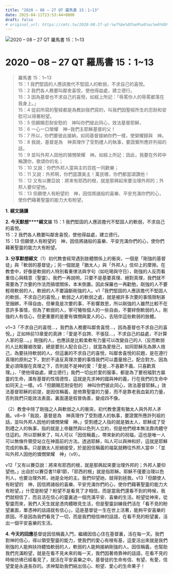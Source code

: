 ```yaml
---
title: "2020 – 08 – 27 QT 羅馬書 15：1~13"
date: 2025-04-11T23:53:44+0800
draft: false
# original_url: https://cmtc.tw/2020-08-27-qt-%e7%be%85%e9%a6%ac%e6%9b%b8-15%ef%bc%9a113
---
```


![2020 – 08 – 27 QT 羅馬書 15：1\~13](/images/qt.jpg   "2020 – 08 – 27 QT 羅馬書 15：1\~13")

# 2020 – 08 – 27 QT 羅馬書 15：1\~13

> 羅馬書 15：1\~13  
> 15：1 我們堅固的人應該擔代不堅固人的軟弱，不求自己的喜悅。  
> 15：2 我們各人務要叫鄰舍喜悅，使他得益處，建立德行。  
> 15：3 因為基督也不求自己的喜悅，如經上所記：「辱罵你人的辱罵都落在我身上。」  
> 15：4 從前所寫的聖經都是為教訓我們寫的，叫我們因聖經所生的忍耐和安慰可以得著盼望。  
> 15：5 但願賜忍耐安慰的　神叫你們彼此同心，效法基督耶穌，  
> 15：6 一心一口榮耀　神─我們主耶穌基督的父！  
> 15：7 所以，你們要彼此接納，如同基督接納你們一樣，使榮耀歸與　神。  
> 15：8 我說，基督是為　神真理作了受割禮人的執事，要證實所應許列祖的話，  
> 15：9 並叫外邦人因他的憐憫榮耀　神。如經上所記：因此，我要在外邦中稱讚你，歌頌你的名；  
> 15：10 又說：你們外邦人當與主的百姓一同歡樂；  
> 15：11 又說：外邦啊，你們當讚美主！萬民哪，你們都當頌讚他！  
> 15：12 又有以賽亞說：將來有耶西的根，就是那興起來要治理外邦的；外邦人要仰望他。  
> 15：13 但願使人有盼望的　神，因信將諸般的喜樂、平安充滿你們的心，使你們藉著聖靈的能力大有盼望。

**1.** **經文誦讀**

**2. 今天默想****經文**羅 15：1 我們堅固的人應該擔代不堅固人的軟弱，不求自己的喜悅。  
15：2 我們各人務要叫鄰舍喜悅，使他得益處，建立德行。  
15：13 但願使人有盼望的　神，因信將諸般的喜樂、平安充滿你們的心，使你們藉著聖靈的能力大有盼望。

**3. 分享默想經文**（1）初代教會經常遇到肢體關係上的衝突，一個是「剛強的基督徒」與「軟弱的基督徒」；另一個就是「猶太人」與「外邦人」信仰上的摩擦。在教會中，好像是軟弱的人特別看重律法與字句（如吃喝與守日），剛強的人反而看重信心與精意（聖靈）。我們一再說明，只要不是基要真理、絕對真理，我們就不需要為了次要的作法而搞壞關係，本末倒置。因此保羅也一再勸勉，剛強的人不要輕視軟弱的人，軟弱的人不要論斷剛強的人。v1「我們堅固的人應該擔代不堅固人的軟弱，不求自己的喜悅。」軟弱之人的軟弱之處，就是被許多次要的事情限制甚至捆綁，不得自由，但畢竟是次要的事，不影響救恩，所以剛強的人雖然比較不在意許多事情，但為了軟弱的人，寧可犧牲個人的一些自由，不要絆倒軟弱的人，剛強的人有信心，但更重要的是要有憐憫與愛人的心，去陪伴這些軟弱的肢體。

v1\~3「不求自己的喜悅…，我們各人務要叫鄰舍喜悅…，因為基督也不求自己的喜悅。」正如林前13章愛的真諦：「愛是不自誇、不張狂…，不求自己的益處，不計算人家的惡…。」剛強的人，也應該是比較柔軟有力量可以改變自己的人（反而軟弱的人比較難被改變，總是要別人配合自己），就當為愛捨己，如同耶穌先為罪人捨己，為要扶持軟弱的人。但這裏的不求自己的喜悅，叫鄰舍喜悅的前題，是在遵行真理的原則之下，對於不違反真理次要的事情我們可以盡量捨己，配合對方。因為愛必須降服在真理之下，否則就不是神的愛：「愛是…不喜歡不義、只喜歡真理。」、「使他得益處，建立德行」我們一切出於愛的服事，都是為了要祝福對方屬靈的生命，滿有基督的性情德性，這就是先求神的國與神的義，行在我們的生命中如同天上一樣。v5「但願賜忍耐安慰的　神叫你們彼此同心，效法基督耶穌。」效法基督耶穌的前提，是因信稱義，是倚靠聖靈的力量，而不是靠老我血氣的力量，否則我們只能效法表面，裏面還是假冒偽善，變成四不像。

（2）教會中除了剛強之人與軟弱之人的衝突，初代教會還有猶太人與外邦人矛盾。v8\~9「我說，基督是為　神真理作了受割禮人的執事，要證實所應許列祖的話，並叫外邦人因他的憐憫榮耀　神。」受割禮之人指的就是猶太人，耶穌成了受割禮之人的執事，指的就是上帝雖然與以色列人立約，但是他們根本無法靠肉體守住這約。所以耶穌來了，叫人可以「因信稱義」，帶來新約的祝福，這也是唯一人可以無條件領受站立在神面前的方法。透過耶穌，叫人可以與神和好，這就是耶穌完成的執事。只是猶太人拒絕接受，於是因信稱義的福氣就轉往外邦人當中：「並叫外邦人因他的憐憫榮耀　神」（v9）。

v12「又有以賽亞說：將來有耶西的根，就是那興起來要治理外邦的；外邦人要仰望他。」出自於以賽亞書11章1節，「耶西的根」就是指耶穌。耶穌不僅要治理以色列人，也要治理外邦，祂是全地的主。我們仰望祂，就得到拯救。v13「但願使人有盼望的　神，因信將諸般的喜樂、平安充滿你們的心，使你們藉著聖靈的能力大有盼望。」什麼是盼望？盼望不是看見了才相信，而是當我們還看不到的時候，我們就相信了，而且活在信心的靈裏過一個充滿平安、喜樂的生活。盼望從神來，從聖靈而來，我們人天生就是憑肉體眼見生活，但是聖靈訓練我們活在「看不見的盼望裏面，單憑神的話語就有信心」，這是基督徒一生在世上活著，能夠平安喜樂的原因。不是因為我們看見了一切，而是我們相信神的話語，在看不見的盼望裏，活出一個平安喜樂的生活。

**4. 今天的回應**基督徒因信稱義入門，繼續因信心住在基督裏，活在每一天。我們對神的信心，得以領受聖靈的能力，使我們的愛心有根有基，這愛活出來就是我們剛強的人能夠扶持體恤軟弱的人，軟弱的人能夠接納剛強的人。因信稱義，也幫助我們充滿盼望，就是在看不見未來的每一天，我們因著倚靠神的話語，在看不見的時候彷彿已經看見了，就活在平安喜樂之中。基督徒的生命有信、有望、有愛，信望愛是永遠長存的。求神幫助我們結出信心、盼望、愛心的生命果子！